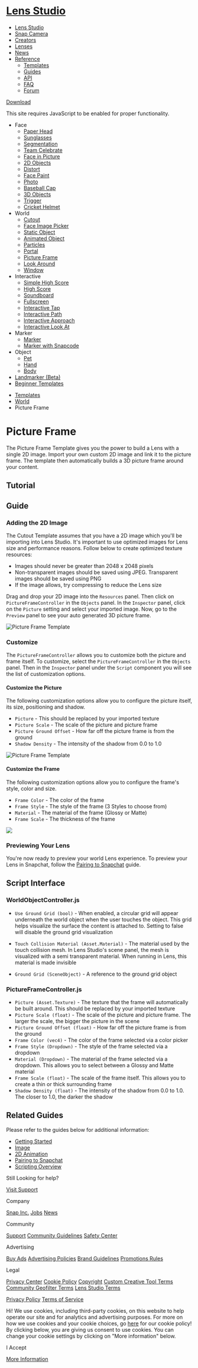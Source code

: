 # [Lens Studio](/)

  - [Lens Studio](/)
  - [Snap Camera](/snap-camera)
  - [Creators](/creators)
  - [Lenses](/lenses)
  - [News](/news)
  - [Reference](#)
      - [Templates](/templates)
      - [Guides](/guides)
      - [API](/api)
      - [FAQ](/support)
      - [Forum](https://support.lensstudio.com/hc/en-us/community/topics)

[Download](/download)

[](#) [](#)

This site requires JavaScript to be enabled for proper functionality.

  - Face
      - [Paper Head](/templates/face/paper-head)
      - [Sunglasses](/templates/face/sunglasses)
      - [Segmentation](/templates/face/segmentation)
      - [Team Celebrate](/templates/face/team-celebrate)
      - [Face in Picture](/templates/face/face-in-picture)
      - [2D Objects](/templates/face/2d-objects)
      - [Distort](/templates/face/distort)
      - [Face Paint](/templates/face/face-paint)
      - [Photo](/templates/face/photo)
      - [Baseball Cap](/templates/face/baseball-cap)
      - [3D Objects](/templates/face/3d-objects)
      - [Trigger](/templates/face/trigger)
      - [Cricket Helmet](/templates/face/cricket-helmet)
  - World
      - [Cutout](/templates/world/cutout)
      - [Face Image Picker](/templates/world/face-image-picker)
      - [Static Object](/templates/world/static-object)
      - [Animated Object](/templates/world/animated-object)
      - [Particles](/templates/world/particles)
      - [Portal](/templates/world/portal)
      - [Picture Frame](/templates/world/picture-frame)
      - [Look Around](/templates/world/look-around)
      - [Window](/templates/world/window)
  - Interactive
      - [Simple High Score](/templates/interactive/simple-high-score)
      - [High Score](/templates/interactive/high-score)
      - [Soundboard](/templates/interactive/soundboard)
      - [Fullscreen](/templates/interactive/fullscreen)
      - [Interactive Tap](/templates/interactive/interactive-tap)
      - [Interactive Path](/templates/interactive/interactive-path)
      - [Interactive
        Approach](/templates/interactive/interactive-approach)
      - [Interactive Look
        At](/templates/interactive/interactive-look-at)
  - Marker
      - [Marker](/templates/marker/marker)
      - [Marker with Snapcode](/templates/marker/marker-with-snapcode)
  - Object
      - [Pet](/templates/object/pet)
      - [Hand](/templates/object/hand)
      - [Body](/templates/object/body)
  - [Landmarker (Beta)](/templates/landmarker)
  - [Beginner Templates](/templates/beginner-templates)

<!-- end list -->

  - [Templates](/templates)
  - [World](/templates/world)
  - Picture Frame

# Picture Frame

The Picture Frame Template gives you the power to build a Lens with a
single 2D image. Import your own custom 2D image and link it to the
picture frame. The template then automatically builds a 3D picture frame
around your content.

## Tutorial

## Guide

### Adding the 2D Image

The Cutout Template assumes that you have a 2D image which you'll be
importing into Lens Studio. It's important to use optimized images for
Lens size and performance reasons. Follow below to create optimized
texture resources:

  - Images should never be greater than 2048 x 2048 pixels
  - Non-transparent images should be saved using JPEG. Transparent
    images should be saved using PNG
  - If the image allows, try compressing to reduce the Lens size

Drag and drop your 2D image into the `Resources` panel. Then click on
`PictureFrameController` in the `Objects` panel. In the `Inspector`
panel, click on the `Picture` setting and select your imported image.
Now, go to the `Preview` panel to see your auto generated 3D picture
frame.

![Picture Frame
Template](https://storage.googleapis.com/snapchat-lens-assets/f1a09194-f02d-43ed-92b8-62e843179ff0/lensStudio/Templates/img/picture_frame_template_add_image.gif)

### Customize

The `PictureFrameController` allows you to customize both the picture
and frame itself. To customize, select the `PictureFrameController` in
the `Objects` panel. Then in the `Inspector` panel under the `Script`
component you will see the list of customization options.

#### Customize the Picture

The following customization options allow you to configure the picture
itself, its size, positioning and shadow.

  - `Picture` - This should be replaced by your imported texture
  - `Picture Scale` - The scale of the picture and picture frame
  - `Picture Ground Offset` - How far off the picture frame is from the
    ground
  - `Shadow Density` - The intensity of the shadow from 0.0 to 1.0

![Picture Frame
Template](https://storage.googleapis.com/snapchat-lens-assets/f1a09194-f02d-43ed-92b8-62e843179ff0/lensStudio/Templates/img/picture_frame_template_picture_customize.gif)

#### Customize the Frame

The following customization options allow you to configure the frame's
style, color and size.

  - `Frame Color` - The color of the frame
  - `Frame Style` - The style of the frame (3 Styles to choose from)
  - `Material` - The material of the frame (Glossy or Matte)
  - `Frame Scale` - The thickness of the frame

![](https://storage.googleapis.com/snapchat-lens-assets/f1a09194-f02d-43ed-92b8-62e843179ff0/lensStudio/Templates/img/picture_frame_template_frame_customize.gif)

### Previewing Your Lens

You're now ready to preview your world Lens experience. To preview your
Lens in Snapchat, follow the [Pairing to
Snapchat](/guides/general/pairing-to-snapchat) guide.

## Script Interface

### WorldObjectController.js

  - `Use Ground Grid (bool)` - When enabled, a circular grid will appear
    underneath the world object when the user touches the object. This
    grid helps visualize the surface the content is attached to. Setting
    to false will disable the ground grid visualization

  - `Touch Collision Material (Asset.Material)` - The material used by
    the touch collision mesh. In Lens Studio's scene panel, the mesh is
    visualized with a semi transparent material. When running in Lens,
    this material is made invisible

  - `Ground Grid (SceneObject)` - A reference to the ground grid object

### PictureFrameController.js

  - `Picture (Asset.Texture)` - The texture that the frame will
    automatically be built around. This should be replaced by your
    imported texture
  - `Picture Scale (float)` - The scale of the picture and picture
    frame. The larger the scale, the bigger the picture in the scene
  - `Picture Ground Offset (float)` - How far off the picture frame is
    from the ground
  - `Frame Color (vec4)` - The color of the frame selected via a color
    picker
  - `Frame Style (Dropdown)` - The style of the frame selected via a
    dropdown
  - `Material (Dropdown)` - The material of the frame selected via a
    dropdown. This allows you to select between a Glossy and Matte
    material
  - `Frame Scale (float)` - The scale of the frame itself. This allows
    you to create a thin or thick surrounding frame
  - `Shadow Density (float)` - The intensity of the shadow from 0.0 to
    1.0. The closer to 1.0, the darker the shadow

## Related Guides

Please refer to the guides below for additional information:

  - [Getting Started](/guides/getting-started)
  - [Image](/guides/2d/image)
  - [2D Animation](/guides/2d/2d-animation)
  - [Pairing to Snapchat](/guides/general/pairing-to-snapchat)
  - [Scripting Overview](/guides/scripting/scripting-overview)

  

Still Looking for help?

[Visit Support](/support)

Company

[Snap Inc.](https://www.snap.com/) [Jobs](https://www.snap.com/jobs/)
[News](https://www.snap.com/news/)

Community

[Support](https://support.snapchat.com/) [Community
Guidelines](https://support.snapchat.com/a/guidelines) [Safety
Center](https://www.snapchat.com/safety)

Advertising

[Buy Ads](https://www.snapchat.com/ads) [Advertising
Policies](https://www.snap.com/ad-policies/) [Brand
Guidelines](https://www.snap.com/brand-guidelines/) [Promotions
Rules](https://support.snapchat.com/a/promotions-rules)

Legal

[Privacy Center](https://www.snap.com/privacy/privacy-center/) [Cookie
Policy](https://www.snap.com/cookie-policy/)
[Copyright](https://support.snapchat.com/co/report-copyright) [Custom
Creative Tool
Terms](https://www.snap.com/en-US/terms/custom-creative-tools/)
[Community Geofilter Terms](https://www.snapchat.com/create/terms.html)
[Lens Studio Terms](https://www.snap.com/terms/lens-studio-terms/)

[Privacy Policy](https://www.snap.com/privacy/privacy-policy/) [Terms of
Service](https://www.snap.com/terms/)

Hi\! We use cookies, including third-party cookies, on this website to
help operate our site and for analytics and advertising purposes. For
more on how we use cookies and your cookie choices, go
[here](https://snap.com/cookie-policy/) for our cookie policy\! By
clicking below, you are giving us consent to use cookies. You can change
your cookie settings by clicking on "More information" below.

I Accept

[More Information](https://www.snapchat.com/cookie-settings)
